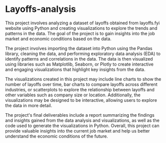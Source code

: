 # Layoffs-analysis
This project involves analyzing a dataset of layoffs obtained from layoffs.fyi website using Python and creating visualizations to explore the trends and patterns in the data. The goal of the project is to gain insights into the job market and economic conditions based on the data.

The project involves importing the dataset into Python using the Pandas library, cleaning the data, and performing exploratory data analysis (EDA) to identify patterns and correlations in the data. The data is then visualized using libraries such as Matplotlib, Seaborn, or Plotly to create interactive and engaging visualizations that highlight key insights from the data.

The visualizations created in this project may include line charts to show the number of layoffs over time, bar charts to compare layoffs across different industries, or scatterplots to explore the relationship between layoffs and other variables such as company size or location. Additionally, the visualizations may be designed to be interactive, allowing users to explore the data in more detail.

The project's final deliverables include a report summarizing the findings and insights gained from the data analysis and visualizations, as well as the code used to generate the visualizations in Python. Overall, this project can provide valuable insights into the current job market and help us better understand the economic conditions of the future.
